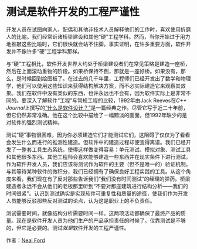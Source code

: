 # 测试是软件开发的工程严谨性

开发人员在试图向家人、配偶和其他非技术人员解释他们的工作时，喜欢使用折磨人的比喻。我们经常诉诸桥梁建设和其他“硬”工程学科。然而，当你开始过于用力地推敲这些比喻时，它们很快就会站不住脚。事实证明，在许多重要方面，软件开发并不像许多“硬”工程学科那样。

与“硬”工程相比，软件开发世界大约处于桥梁建设者们在常见策略是建造一座桥，然后在上面滚动重物的阶段。如果桥保持不倒，那就是一座好桥。如果没有，那么，是时候回到绘图板了。在过去的几千年里，工程师们已经开发出了数学和物理学，他们可以使用这些知识来获得结构解决方案，而不必实际建造它来观察其效果。我们在软件中没有类似的东西，也许永远也不会有，因为软件实际上是非常不同的。要深入了解软件“工程”与常规工程的比较，1992年由Jack Reeves在*C++ Journal*上撰写的[“什么是软件设计？”](http://www.developerdotstar.com/mag/articles/reeves_design.html)是一篇经典之作。尽管它写于近二十年前，但它仍然非常准确。他在这个比较中描绘了一幅黯淡的画面，但1992年缺少的是对软件的强烈测试精神。

测试“硬”事物很困难，因为你必须建造它们才能测试它们，这阻碍了仅仅为了看看会发生什么而进行的推测性建造。但软件中的建造过程却便宜得离谱。我们已经开发了一整套工具生态系统，使得这样做变得容易：单元测试、模拟对象、测试工具和其他很多东西。其他工程师会喜欢能够建造一些东西并在现实条件下进行测试。作为软件开发人员，我们应该将测试作为软件的主要（但不是唯一的）验证机制。与其等待某种软件的微积分，我们已经拥有了确保良好工程实践的工具。从这个角度来看，我们现在有了反对那些告诉我们“我们没有时间测试”的经理的弹药。桥梁建造者永远不会从他们的老板那里听到“不要对那座建筑进行结构分析——我们的时间很紧”。认识到测试确实是实现软件可重复性和质量的途径，使我们作为开发人员能够反驳那些反对测试的论点，认为这是职业上的不负责任。

测试需要时间，就像结构分析需要时间一样。这两项活动都确保了最终产品的质量。现在是软件开发人员为他们生产的产品承担责任的时候了。仅靠测试是不够的，但它是必要的。测试*就是*软件开发的工程严谨性。

作者：[Neal Ford](http://programmer.97things.oreilly.com/wiki/index.php/Neal_Ford)
